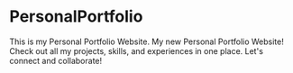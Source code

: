 # PersonalPortfolio
This is my Personal Portfolio Website. My new Personal Portfolio Website! Check out all my projects, skills, and experiences in one place. Let's connect and collaborate!
